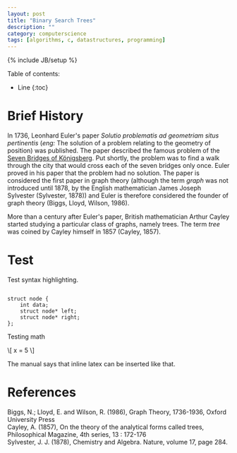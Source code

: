 ```yaml
---
layout: post
title: "Binary Search Trees"
description: ""
category: computerscience
tags: [algorithms, c, datastructures, programming]
---
```

{% include JB/setup %}

Table of contents:

* Line
{:toc}

# Brief History
In 1736, Leonhard Euler's paper
*Solutio problematis ad geometriam situs pertinentis*
(*eng:* The solution of a problem relating to the geometry of position) was
published.
The paper described the famous problem of the
[Seven Bridges of Königsberg](http://en.wikipedia.org/wiki/Seven_Bridges_of_K%C3%B6nigsberg).
Put shortly, the problem was to find a walk through the city that would cross
each of the seven bridges only once. Euler proved in his paper that the problem
had no solution. The paper is considered the first paper in graph theory
(although the term *graph* was not introduced until 1878, by the English
mathematician James Joseph Sylvester (Sylvester, 1878))
and Euler is therefore considered the founder of graph theory
(Biggs, Lloyd, Wilson, 1986).

More than a century after Euler's paper, British mathematician Arthur Cayley
started studying a particular class of graphs, namely trees. The term *tree*
was coined by Cayley himself in 1857 (Cayley, 1857).

# Test
Test syntax highlighting.
<pre><code class="c++">
struct node {
    int data;
    struct node* left;
    struct node* right;
};
</code></pre>

Testing math
<div> \[
x = 5
\] </div>

The manual says that inline latex can be inserted like that.

# References
Biggs, N.; Lloyd, E. and Wilson, R. (1986), Graph Theory, 1736-1936, Oxford University Press  
Cayley, A. (1857), On the theory of the analytical forms called trees, Philosophical Magazine, 4th series, 13 : 172-176  
Sylvester, J. J. (1878), Chemistry and Algebra. Nature, volume 17, page 284.  
